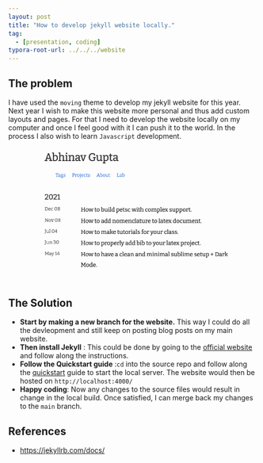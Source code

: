 ```yaml
---
layout: post
title: "How to develop jekyll website locally."
tag: 
  - [presentation, coding]
typora-root-url: ../../../website
---
```


## The problem 

I have used the `moving` theme to develop my jekyll website for this year. Next year I wish to make this website more personal and thus add custom layouts and pages. For that I need to develop the website locally on my computer and once I feel good with it I can push it to the world. In the process I also wish to learn `Javascript` development.
![old_blog](/assets/images/old_blog.png)

## The Solution

- **Start by making a new branch for the website.** This way I could do all the devleopment and still keep on posting blog posts on my main website.
- **Then install Jekyll** : This could be done by going to the [official website](https://jekyllrb.com/docs/installation/macos/) and follow along the instructions.
- **Follow the Quickstart guide** :`cd` into the source repo and follow along the [quickstart](https://jekyllrb.com/docs/) guide to start the local server. The website would then be hosted on `http://localhost:4000/`
- **Happy coding**: Now any changes to the source files would result in change in the local build. Once satisfied, I can merge back my changes to the `main` branch.  

## References

- https://jekyllrb.com/docs/

